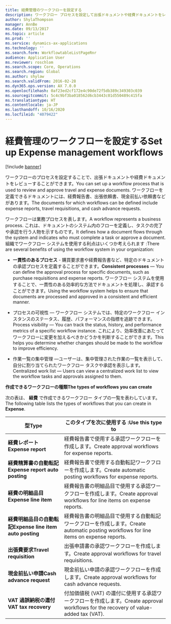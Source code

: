 ```yaml
---
title: 経費管理のワークフローを設定する
description: ワークフロー プロセスを設定して出張ドキュメントや経費ドキュメントをレビューすることができます。
author: ShylaThompson
manager: AnnBe
ms.date: 09/13/2017
ms.topic: article
ms.prod: ''
ms.service: dynamics-ax-applications
ms.technology: ''
ms.search.form: WorkflowtableListPageRnr
audience: Application User
ms.reviewer: roschlom
ms.search.scope: Core, Operations
ms.search.region: Global
ms.author: shylaw
ms.search.validFrom: 2016-02-28
ms.dyn365.ops.version: AX 7.0.0
ms.openlocfilehash: 0af23ed2cf172e4c90de72f5db389c349303c039
ms.sourcegitcommit: 5c4c9bf3ba018562d6cb3443c01d550489c415fa
ms.translationtype: HT
ms.contentlocale: ja-JP
ms.lasthandoff: 10/16/2020
ms.locfileid: "4079422"
---
```

# <a name="set-up-expense-management-workflows"></a><span data-ttu-id="7d6b8-103">経費管理のワークフローを設定する</span><span class="sxs-lookup"><span data-stu-id="7d6b8-103">Set up Expense management workflows</span></span>

[!include [banner](../includes/banner.md)]

<span data-ttu-id="7d6b8-104">ワークフローのプロセスを設定することで、出張ドキュメントや経費ドキュメントをレビューすることができます。</span><span class="sxs-lookup"><span data-stu-id="7d6b8-104">You can set up a workflow process that is used to review and approve travel and expense documents.</span></span> <span data-ttu-id="7d6b8-105">ワークフローを定義できるドキュメントには、経費報告書、出張依頼書、現金前払い依頼書などがあります。</span><span class="sxs-lookup"><span data-stu-id="7d6b8-105">The documents for which workflows can be defined include expense reports, travel requisitions, and cash advance requests.</span></span>

<span data-ttu-id="7d6b8-106">ワークフローは業務プロセスを表します。</span><span class="sxs-lookup"><span data-stu-id="7d6b8-106">A workflow represents a business process.</span></span> <span data-ttu-id="7d6b8-107">これは、ドキュメントのシステム内のフローを定義し、タスクの完了や承認を行う人物を示すものです。</span><span class="sxs-lookup"><span data-stu-id="7d6b8-107">It defines how a document flows through the system and indicates who must complete a task or approve a document.</span></span> <span data-ttu-id="7d6b8-108">組織でワークフロー システムを使用する利点はいくつか考えられます :</span><span class="sxs-lookup"><span data-stu-id="7d6b8-108">There are several benefits of using the workflow system in your organization:</span></span>

-   <span data-ttu-id="7d6b8-109">**一貫性のあるプロセス** - 購買要求書や経費報告書など、特定のドキュメントの承認プロセスを定義することができます。</span><span class="sxs-lookup"><span data-stu-id="7d6b8-109">**Consistent processes** — You can define the approval process for specific documents, such as purchase requisitions and expense reports.</span></span> <span data-ttu-id="7d6b8-110">ワークフロー システムを使用することで、一貫性のある効率的な方法でドキュメントを処理し、承認することができます。</span><span class="sxs-lookup"><span data-stu-id="7d6b8-110">Using the workflow system helps to ensure that documents are processed and approved in a consistent and efficient manner.</span></span>

-   <span data-ttu-id="7d6b8-111">プロセスの可視性 — ワークフロー システムでは、特定のワークフロー インスタンスのステータス、履歴、パフォーマンスの指標を追跡できます。</span><span class="sxs-lookup"><span data-stu-id="7d6b8-111">Process visibility — You can track the status, history, and performance metrics of a specific workflow instance.</span></span> <span data-ttu-id="7d6b8-112">これにより、効率改善にあたってワークフローに変更を加えるべきかどうかを判断することができます。</span><span class="sxs-lookup"><span data-stu-id="7d6b8-112">This helps you determine whether changes should be made to the workflow to improve efficiency.</span></span>

-   <span data-ttu-id="7d6b8-113">作業一覧の集中管理 —ユーザーは、集中管理された作業の一覧を表示して、自分に割り当てられたワークフロー タスクや承認を表示します。</span><span class="sxs-lookup"><span data-stu-id="7d6b8-113">Centralized work list — Users can view a centralized work list to view the workflow tasks and approvals assigned to them.</span></span> 

<span data-ttu-id="7d6b8-114">**作成できるワークフローの種類**</span><span class="sxs-lookup"><span data-stu-id="7d6b8-114">**The types of workflows you can create**</span></span>

<span data-ttu-id="7d6b8-115">次の表は、 **経費** で作成できるワークフロー タイプの一覧を表わしています。</span><span class="sxs-lookup"><span data-stu-id="7d6b8-115">The following table lists the types of workflows that you can create in **Expense**.</span></span>


|              <span data-ttu-id="7d6b8-116"><strong>型</strong></span><span class="sxs-lookup"><span data-stu-id="7d6b8-116"><strong>Type</strong></span></span>              |                   <span data-ttu-id="7d6b8-117"><strong>このタイプを次に使用する :</strong></span><span class="sxs-lookup"><span data-stu-id="7d6b8-117"><strong>Use this type to</strong></span></span>                   |
|-------------------------------------------------|-----------------------------------------------------------------------|
|         <span data-ttu-id="7d6b8-118"><strong>経費レポート</strong></span><span class="sxs-lookup"><span data-stu-id="7d6b8-118"><strong>Expense report</strong></span></span>         |            <span data-ttu-id="7d6b8-119">経費報告書で使用する承認ワークフローを作成します。</span><span class="sxs-lookup"><span data-stu-id="7d6b8-119">Create approval workflows for expense reports.</span></span>             |
|  <span data-ttu-id="7d6b8-120"><strong>経費精算書の自動転記</strong></span><span class="sxs-lookup"><span data-stu-id="7d6b8-120"><strong>Expense report auto posting</strong></span></span>   |        <span data-ttu-id="7d6b8-121">経費報告書で使用する自動転記ワークフローを作成します。</span><span class="sxs-lookup"><span data-stu-id="7d6b8-121">Create automatic posting workflows for expense reports.</span></span>        |
|       <span data-ttu-id="7d6b8-122"><strong>経費の明細品目</strong></span><span class="sxs-lookup"><span data-stu-id="7d6b8-122"><strong>Expense line item</strong></span></span>        |     <span data-ttu-id="7d6b8-123">経費報告書の明細品目で使用する承認ワークフローを作成します。</span><span class="sxs-lookup"><span data-stu-id="7d6b8-123">Create approval workflows for line items on expense reports.</span></span>      |
| <span data-ttu-id="7d6b8-124"><strong>経費明細品目の自動転記</strong></span><span class="sxs-lookup"><span data-stu-id="7d6b8-124"><strong>Expense line item auto posting</strong></span></span> | <span data-ttu-id="7d6b8-125">経費報告書の明細品目で使用する自動転記ワークフローを作成します。</span><span class="sxs-lookup"><span data-stu-id="7d6b8-125">Create automatic posting workflows for line items on expense reports.</span></span> |
|       <span data-ttu-id="7d6b8-126"><strong>出張費要求</strong></span><span class="sxs-lookup"><span data-stu-id="7d6b8-126"><strong>Travel requisition</strong></span></span>       |          <span data-ttu-id="7d6b8-127">出張申請書の承認ワークフローを作成します。</span><span class="sxs-lookup"><span data-stu-id="7d6b8-127">Create approval workflows for travel requisitions.</span></span>           |
|      <span data-ttu-id="7d6b8-128"><strong>現金前払い申請</strong></span><span class="sxs-lookup"><span data-stu-id="7d6b8-128"><strong>Cash advance request</strong></span></span>      |         <span data-ttu-id="7d6b8-129">現金前払い申請の承認ワークフローを作成します。</span><span class="sxs-lookup"><span data-stu-id="7d6b8-129">Create approval workflows for cash advance requests.</span></span>          |
|        <span data-ttu-id="7d6b8-130"><strong>VAT 過誤納税の還付</strong></span><span class="sxs-lookup"><span data-stu-id="7d6b8-130"><strong>VAT tax recovery</strong></span></span>        | <span data-ttu-id="7d6b8-131">付加価値税 (VAT) の還付に使用する承認ワークフローを作成します。</span><span class="sxs-lookup"><span data-stu-id="7d6b8-131">Create approval workflows for the recovery of value-added tax (VAT).</span></span>  |

